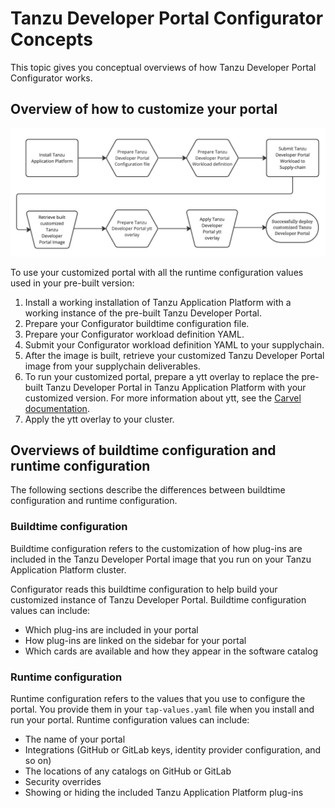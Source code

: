 # Tanzu Developer Portal Configurator Concepts

This topic gives you conceptual overviews of how Tanzu Developer Portal Configurator works.

## <a id="customize"></a> Overview of how to customize your portal

![Tanzu Developer Portal customization flowchart, starting from installing Tanzu Application Platform and finishing with deploying a customized Tanzu Developer Portal.](images/tdp-install-flowchart.jpg)

To use your customized portal with all the runtime configuration values used in your pre-built
version:

1. Install a working installation of Tanzu Application Platform with a working instance of the
   pre-built Tanzu Developer Portal.
2. Prepare your Configurator buildtime configuration file.
3. Prepare your Configurator workload definition YAML.
4. Submit your Configurator workload definition YAML to your supplychain.
5. After the image is built, retrieve your customized Tanzu Developer Portal image from your
   supplychain deliverables.
6. To run your customized portal, prepare a ytt overlay to replace the pre-built Tanzu Developer Portal
   in Tanzu Application Platform with your customized version. For more information about ytt, see the
   [Carvel documentation](https://carvel.dev/ytt/).
7. Apply the ytt overlay to your cluster.

## <a id="buildtime-and-runtime"></a> Overviews of buildtime configuration and runtime configuration

The following sections describe the differences between buildtime configuration and runtime
configuration.

### <a id="buildtime"></a> Buildtime configuration

Buildtime configuration refers to the customization of how plug-ins are included in the
Tanzu Developer Portal image that you run on your Tanzu Application Platform cluster.

Configurator reads this buildtime configuration to help build your customized instance of
Tanzu Developer Portal. Buildtime configuration values can include:

- Which plug-ins are included in your portal
- How plug-ins are linked on the sidebar for your portal
- Which cards are available and how they appear in the software catalog

### <a id="runtime"></a> Runtime configuration

Runtime configuration refers to the values that you use to configure the portal. You provide them in
your `tap-values.yaml` file when you install and run your portal. Runtime configuration values can
include:

- The name of your portal
- Integrations (GitHub or GitLab keys, identity provider configuration, and so on)
- The locations of any catalogs on GitHub or GitLab
- Security overrides
- Showing or hiding the included Tanzu Application Platform plug-ins
